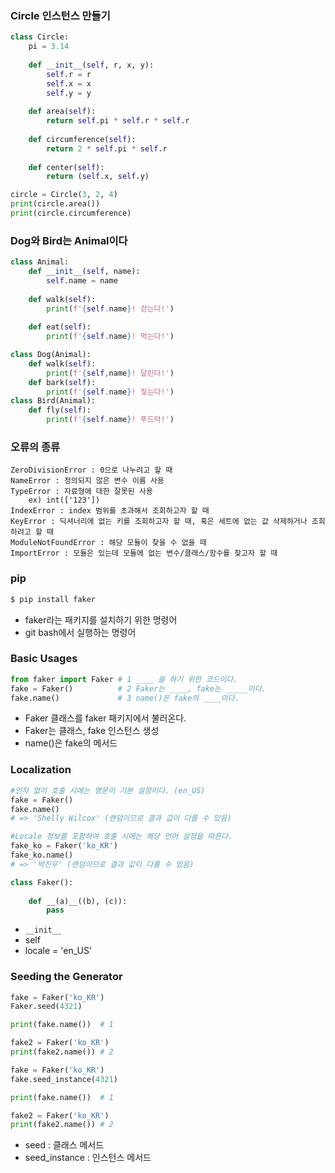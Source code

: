 ### Circle 인스턴스 만들기

```python
class Circle:
    pi = 3.14
    
    def __init__(self, r, x, y):
        self.r = r
        self.x = x
        self.y = y
        
    def area(self):
        return self.pi * self.r * self.r
    
    def circumference(self):
        return 2 * self.pi * self.r
    
    def center(self):
        return (self.x, self.y)
```

```python
circle = Circle(3, 2, 4)
print(circle.area())
print(circle.circumference)
```

### Dog와 Bird는 Animal이다

```python
class Animal:
    def __init__(self, name):
        self.name = name
        
    def walk(self):
        print(f'{self.name}! 걷는다!')
        
    def eat(self):
        print(f'{self.name}! 먹는다!')
```

```python
class Dog(Animal):
    def walk(self):
        print(f'{self,name}! 달린다!')
    def bark(self):
        print(f'{self.name}! 짖는다!')
class Bird(Animal):
    def fly(self):
        print(f'{self.name}! 푸드덕!')
```

### 오류의 종류

```
ZeroDivisionError : 0으로 나누려고 할 때
NameError : 정의되지 않은 변수 이름 사용
TypeError : 자료형에 대한 잘못된 사용
	ex) int(['123'])
IndexError : index 범위를 초과해서 조회하고자 할 때
KeyError : 딕셔너리에 없는 키를 조회하고자 할 때, 혹은 세트에 없는 값 삭제하거나 조회하려고 할 때
ModuleNotFoundError : 해당 모듈이 찾을 수 없을 때
ImportError : 모듈은 있는데 모듈에 없는 변수/클래스/함수를 찾고자 할 때
```



### pip

```bash
$ pip install faker
```

- faker라는 패키지를 설치하기 위한 명령어
- git bash에서 실행하는 명령어

### Basic Usages

```python
from faker import Faker # 1 ____ 을 하기 위한 코드이다.
fake = Faker() 			# 2 Faker는 ____, fake는 _____이다.
fake.name()				# 3 name()은 fake의 ____이다.
```

- Faker 클래스를 faker 패키지에서 불러온다.
- Faker는 클래스, fake 인스턴스 생성
- name()은 fake의 메서드

### Localization

```python
#인자 없이 호출 시에는 영문이 기본 설정이다. (en_US)
fake = Faker()
fake.name()
# => 'Shelly Wilcox' (랜덤이므로 결과 값이 다를 수 있음)

#Locale 정보를 포함하여 호출 시에는 해당 언어 설정을 따른다.
fake_ko = Faker('ko_KR')
fake_ko.name()
# => '박진우' (랜덤이므로 결과 값이 다를 수 있음)
```

```python
class Faker():
    
    def __(a)__((b), (c)):
        pass
```

- `__init__`
- self
- locale = 'en_US'

### Seeding the Generator

```python
fake = Faker('ko_KR')
Faker.seed(4321)

print(fake.name()) 	# 1

fake2 = Faker('ko_KR')
print(fake2.name())	# 2
```



```python
fake = Faker('ko_KR')
fake.seed_instance(4321)

print(fake.name())	# 1

fake2 = Faker('ko_KR')
print(fake2.name())	# 2
```



- seed : 클래스 메서드
- seed_instance : 인스턴스 메서드



























